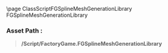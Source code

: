 \page ClassScriptFGSplineMeshGenerationLibrary FGSplineMeshGenerationLibrary
### Asset Path :
<b><blockquote>/Script/FactoryGame.FGSplineMeshGenerationLibrary</blockquote></b>
